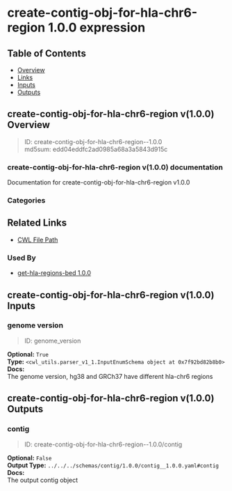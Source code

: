 
create-contig-obj-for-hla-chr6-region 1.0.0 expression
======================================================

## Table of Contents
  
- [Overview](#create-contig-obj-for-hla-chr6-region-v100-overview)  
- [Links](#related-links)  
- [Inputs](#create-contig-obj-for-hla-chr6-region-v100-inputs)  
- [Outputs](#create-contig-obj-for-hla-chr6-region-v100-outputs)  


## create-contig-obj-for-hla-chr6-region v(1.0.0) Overview



  
> ID: create-contig-obj-for-hla-chr6-region--1.0.0  
> md5sum: edd04eddfc2ad0985a68a3a5843d915c

### create-contig-obj-for-hla-chr6-region v(1.0.0) documentation
  
Documentation for create-contig-obj-for-hla-chr6-region
v1.0.0

### Categories
  


## Related Links
  
- [CWL File Path](../../../../../../expressions/create-contig-obj-for-hla-chr6-region/1.0.0/create-contig-obj-for-hla-chr6-region__1.0.0.cwl)  


### Used By
  
- [get-hla-regions-bed 1.0.0](../../../workflows/get-hla-regions-bed/1.0.0/get-hla-regions-bed__1.0.0.md)  

  


## create-contig-obj-for-hla-chr6-region v(1.0.0) Inputs

### genome version



  
> ID: genome_version
  
**Optional:** `True`  
**Type:** `<cwl_utils.parser_v1_1.InputEnumSchema object at 0x7f92bd82b8b0>`  
**Docs:**  
The genome version, hg38 and GRCh37 have different hla-chr6 regions

  


## create-contig-obj-for-hla-chr6-region v(1.0.0) Outputs

### contig



  
> ID: create-contig-obj-for-hla-chr6-region--1.0.0/contig  

  
**Optional:** `False`  
**Output Type:** `../../../schemas/contig/1.0.0/contig__1.0.0.yaml#contig`  
**Docs:**  
The output contig object
  

  


